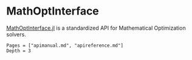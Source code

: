 # MathOptInterface

[MathOptInterface.jl](https://github.com/JuliaOpt/MathOptInterface.jl) is a standardized API for Mathematical Optimization solvers.

```@contents
Pages = ["apimanual.md", "apireference.md"]
Depth = 3
```
